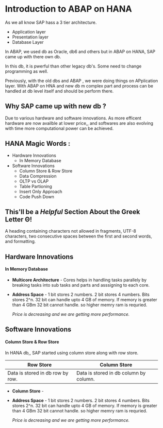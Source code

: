 # Introduction to ABAP on HANA

As we all know SAP hass a 3 tier architecture.
- Application layer
- Presentation layer
- Database Layer

In ABAP, we used db as Oracle, db6 and others but in ABAP on HANA, SAP came up with there own db. 

In this db, it is pwerful than other legacy db's. Some need to change programming as well. 

Previously, with the old dbs and ABAP , we were doing things on APplication layer. With ABAP on HNA and new db m complex part and process can be handled at db level itself and should be perform there. 

## Why SAP came up with new db ? 
Due to various hardware and software innovations. 
As more efficent hardware are now availble at lower price,, and softwares are also evolving with time more computational power can be achieved. 

## HANA Magic Words :  
- Hardware Innovations
  - In Memory Database 
- Software Innovations
   - Column Store & Row Store
   - Data Compression
   - OLTP vs OLAP
   - Table Partioning
   - Insert Only Approach
   - Code Push Down 
  

## This'll be a _Helpful_ Section About the Greek Letter Θ!
A heading containing characters not allowed in fragments, UTF-8 characters, two consecutive spaces between the first and second words, and formatting.

## Hardware Innovations 
#### In Memory Database
* **Multicore Architecture** -
  Cores helps in handling tasks parallely by breaking tasks into sub tasks and parts and asssigning to each core.
* **Address Space** -
  1 bit stores 2 numbers. 2 bit stores 4 numbers.
  Bits stores 2^n. 32 bit can handle upto 4 GB of memory. If memory is greater than 4 GBm 32 bit cannot handle. so higher memry ram is requried.

  _Price is decreasing and we are getting more performance._


## Software Innovations 
#### Column Store & Row Store

  In HANA db,, SAP started using column store along with row store. 
  
  | Row Store | Column Store |
  |-----|---------------|
  |     Data is stored in db row by row. | Data is stored in db column by column. |


* **Column Store** -

* **Address Space** -
  1 bit stores 2 numbers. 2 bit stores 4 numbers.
  Bits stores 2^n. 32 bit can handle upto 4 GB of memory. If memory is greater than 4 GBm 32 bit cannot handle. so higher memry ram is requried.

  _Price is decreasing and we are getting more performance._





